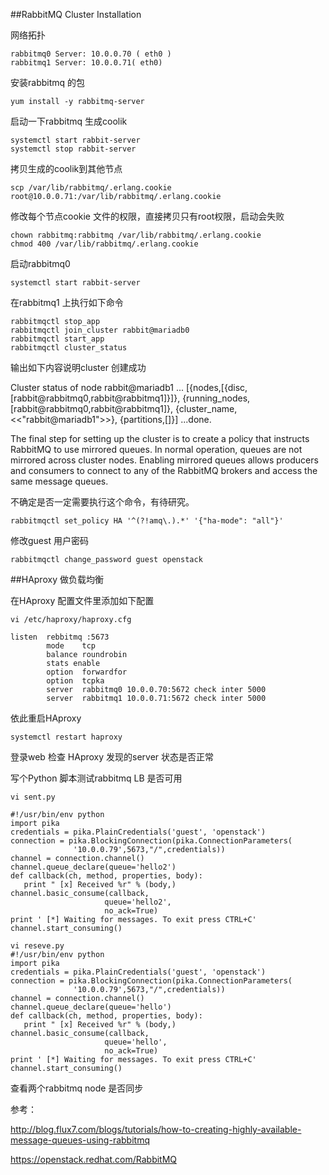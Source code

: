 ##RabbitMQ Cluster Installation

网络拓扑

	rabbitmq0 Server: 10.0.0.70 ( eth0 )
	rabbitmq1 Server: 10.0.0.71( eth0)

安装rabbitmq 的包

	yum install -y rabbitmq-server

启动一下rabbitmq 生成coolik

	systemctl start rabbit-server
	systemctl stop rabbit-server

拷贝生成的coolik到其他节点

	scp /var/lib/rabbitmq/.erlang.cookie root@10.0.0.71:/var/lib/rabbitmq/.erlang.cookie

修改每个节点cookie 文件的权限，直接拷贝只有root权限，启动会失败

	chown rabbitmq:rabbitmq /var/lib/rabbitmq/.erlang.cookie
	chmod 400 /var/lib/rabbitmq/.erlang.cookie

启动rabbitmq0

	systemctl start rabbit-server

在rabbitmq1 上执行如下命令

	rabbitmqctl stop_app
	rabbitmqctl join_cluster rabbit@mariadb0
	rabbitmqctl start_app
	rabbitmqctl cluster_status

输出如下内容说明cluster 创建成功

Cluster status of node rabbit@mariadb1 ...
[{nodes,[{disc,[rabbit@rabbitmq0,rabbit@rabbitmq1]}]},
 {running_nodes,[rabbit@rabbitmq0,rabbit@rabbitmq1]},
 {cluster_name,<<"rabbit@mariadb1">>},
 {partitions,[]}]
...done.

The final step for setting up the cluster is to create a policy that instructs RabbitMQ to use mirrored queues. In normal operation, queues are not mirrored across cluster nodes. Enabling mirrored queues allows producers and consumers to connect to any of the RabbitMQ brokers and access the same message queues.

不确定是否一定需要执行这个命令，有待研究。

	rabbitmqctl set_policy HA '^(?!amq\.).*' '{"ha-mode": "all"}'

修改guest 用户密码

	rabbitmqctl change_password guest openstack


##HAproxy 做负载均衡

在HAproxy 配置文件里添加如下配置

	vi /etc/haproxy/haproxy.cfg

	listen  rebbitmq :5673
	        mode    tcp
	        balance roundrobin
	        stats enable
	        option  forwardfor
	        option  tcpka
	        server  rabbitmq0 10.0.0.70:5672 check inter 5000
	        server  rabbitmq1 10.0.0.71:5672 check inter 5000

依此重启HAproxy

	systemctl restart haproxy

登录web 检查 HAproxy 发现的server 状态是否正常


写个Python 脚本测试rabbitmq LB 是否可用

	vi sent.py

	#!/usr/bin/env python
	import pika
	credentials = pika.PlainCredentials('guest', 'openstack')
	connection = pika.BlockingConnection(pika.ConnectionParameters(
	              '10.0.0.79',5673,"/",credentials))
	channel = connection.channel()
	channel.queue_declare(queue='hello2')
	def callback(ch, method, properties, body):
	   print " [x] Received %r" % (body,)
	channel.basic_consume(callback,
	                     queue='hello2',
	                     no_ack=True)
	print ' [*] Waiting for messages. To exit press CTRL+C'
	channel.start_consuming()

	vi reseve.py
	#!/usr/bin/env python
	import pika
	credentials = pika.PlainCredentials('guest', 'openstack')
	connection = pika.BlockingConnection(pika.ConnectionParameters(
	              '10.0.0.79',5673,"/",credentials))
	channel = connection.channel()
	channel.queue_declare(queue='hello')
	def callback(ch, method, properties, body):
	   print " [x] Received %r" % (body,)
	channel.basic_consume(callback,
	                     queue='hello',
	                     no_ack=True)
	print ' [*] Waiting for messages. To exit press CTRL+C'
	channel.start_consuming()


查看两个rabbitmq node 是否同步


参考：

http://blog.flux7.com/blogs/tutorials/how-to-creating-highly-available-message-queues-using-rabbitmq

https://openstack.redhat.com/RabbitMQ